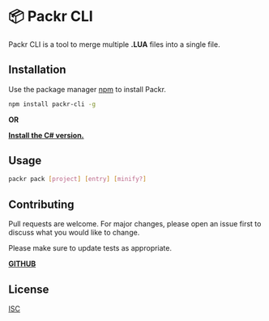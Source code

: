 
# 📦 Packr CLI

Packr CLI is a tool to merge multiple **.LUA** files into a single file.

## Installation

Use the package manager [npm](https://www.npmjs.com/package/packr-cli) to install Packr.

```bash
npm install packr-cli -g
```

**OR**

[**Install the C# version.**](https://github.com/TheGreatSageEqualToHeaven/Packr-CLI-CSharp)

## Usage

```bash
packr pack [project] [entry] [minify?]
```

## Contributing
Pull requests are welcome. For major changes, please open an issue first to discuss what you would like to change.

Please make sure to update tests as appropriate.

[**GITHUB**](https://github.com/Poly-cryptic/packr-cli)

## License
[ISC](https://choosealicense.com/licenses/isc/)
